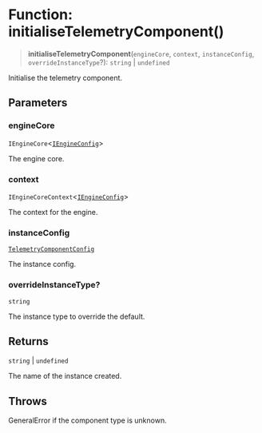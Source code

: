 # Function: initialiseTelemetryComponent()

> **initialiseTelemetryComponent**(`engineCore`, `context`, `instanceConfig`, `overrideInstanceType`?): `string` \| `undefined`

Initialise the telemetry component.

## Parameters

### engineCore

`IEngineCore`\<[`IEngineConfig`](../interfaces/IEngineConfig.md)\>

The engine core.

### context

`IEngineCoreContext`\<[`IEngineConfig`](../interfaces/IEngineConfig.md)\>

The context for the engine.

### instanceConfig

[`TelemetryComponentConfig`](../type-aliases/TelemetryComponentConfig.md)

The instance config.

### overrideInstanceType?

`string`

The instance type to override the default.

## Returns

`string` \| `undefined`

The name of the instance created.

## Throws

GeneralError if the component type is unknown.

